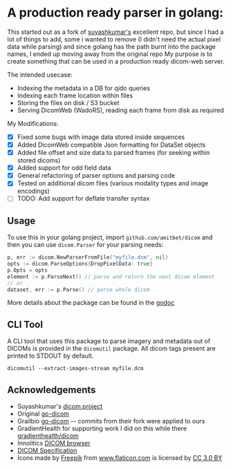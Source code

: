 
# A production ready parser in golang:
This started out as a fork of [suyashkumar's](https://github.com/suyashkumar/dicom) excellent repo, 
but since I had a lot of things to add, some i wanted to remove (I didn't need the actual pixel data while parsing) 
and since golang has the path burnt into the package names, I ended up moving away from the original repo
My purpose is to create something that can be used in a production ready dicom-web server.

The intended usecase:
* Indexing the metadata in a DB for qido queries 
* Indexing each frame location within files
* Storing the files on disk / S3 bucket
* Serving DicomWeb (WadoRS), reading each frame from disk as required

My Modifications:
- [x] Fixed some bugs with image data stored inside sequences
- [x] Added DicomWeb compatible Json formatting for DataSet objects
- [x] Added file offset and size data to parsed frames (for seeking within stored dicoms)
- [x] Added support for odd field data
- [x] General refactoring of parser options and parsing code
- [x] Tested on additional dicom files (various modality types and image encodings)
- [ ] TODO: Add support for deflate transfer syntax

## Usage
To use this in your golang project, import `github.com/amitbet/dicom` and then you can use `dicom.Parser` for your parsing needs:
```go 
p, err := dicom.NewParserFromFile("myfile.dcm", nil)
opts := dicom.ParseOptions{DropPixelData: true}
p.Opts = opts
element := p.ParseNext() // parse and return the next dicom element
// or
dataset, err := p.Parse() // parse whole dicom
```
More details about the package can be found in the [godoc](https://godoc.org/github.com/amitbet/dicom)

## CLI Tool
A CLI tool that uses this package to parse imagery and metadata out of DICOMs is provided in the `dicomutil` package. All dicom tags present are printed to STDOUT by default. 

```
dicomutil --extract-images-stream myfile.dcm
```

## Acknowledgements
* Suyashkumar's [dicom project](https://github.com/suyashkumar/dicom)
* Original [go-dicom](https://github.com/gillesdemey/go-dicom)
* Grailbio [go-dicom](https://github.com/grailbio/go-dicom) -- commits from their fork were applied to ours
* GradientHealth for supporting work I did on this while there [gradienthealth/dicom](https://github.com/gradienthealth/dicom)
* Innolitics [DICOM browser](https://dicom.innolitics.com/ciods)
* [DICOM Specification](http://dicom.nema.org/medical/dicom/current/output/pdf/part05.pdf)
* <div>Icons made by <a href="https://www.freepik.com/?__hstc=57440181.48e262e7f01bcb2b41259e2e5a8103b3.1557697512782.1557697512782.1557697512782.1&__hssc=57440181.4.1557697512783&__hsfp=2768524783" title="Freepik">Freepik</a> from <a href="https://www.flaticon.com/" 			    title="Flaticon">www.flaticon.com</a> is licensed by <a href="http://creativecommons.org/licenses/by/3.0/" 			    title="Creative Commons BY 3.0" target="_blank">CC 3.0 BY</a></div>
